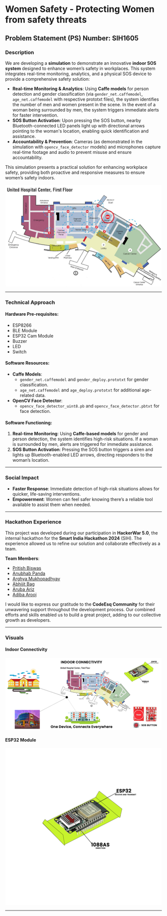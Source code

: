 # Women Safety - Protecting Women from safety threats

## Problem Statement (PS) Number: SIH1605

### Description

We are developing a **simulation** to demonstrate an innovative **indoor SOS system** designed to enhance women’s safety in workplaces. This system integrates real-time monitoring, analytics, and a physical SOS device to provide a comprehensive safety solution:

- **Real-time Monitoring & Analytics**: Using **Caffe models** for person detection and gender classification (via `gender_net.caffemodel`, `age_net.caffemodel` with respective prototxt files), the system identifies the number of men and women present in the scene. In the event of a woman being surrounded by men, the system triggers immediate alerts for faster intervention.
- **SOS Button Activation**: Upon pressing the SOS button, nearby Bluetooth-connected LED panels light up with directional arrows pointing to the woman's location, enabling quick identification and assistance.
- **Accountability & Prevention**: Cameras (as demonstrated in the simulation with `opencv_face_detector` models) and microphones capture real-time footage and audio to prevent misuse and ensure accountability.

This simulation presents a practical solution for enhancing workplace safety, providing both proactive and responsive measures to ensure women’s safety indoors.

![SOS System Representation](assets/image%20representation%20of%20sos.jpg)

---

### Technical Approach

#### Hardware Pre-requisites:

- ESP8266
- BLE Module
- ESP32 Cam Module
- Buzzer
- LED
- Switch

#### Software Resources:

- **Caffe Models**:
  - `gender_net.caffemodel` and `gender_deploy.prototxt` for gender classification.
  - `age_net.caffemodel` and `age_deploy.prototxt` for additional age-related data.
- **OpenCV Face Detector**:
  - `opencv_face_detector_uint8.pb` and `opencv_face_detector.pbtxt` for face detection.

#### Software Functioning:

1. **Real-time Monitoring**: Using **Caffe-based models** for gender and person detection, the system identifies high-risk situations. If a woman is surrounded by men, alerts are triggered for immediate assistance.
2. **SOS Button Activation**: Pressing the SOS button triggers a siren and lights up Bluetooth-enabled LED arrows, directing responders to the woman’s location.

---

### Social Impact

- **Faster Response**: Immediate detection of high-risk situations allows for quicker, life-saving interventions.
- **Empowerment**: Women can feel safer knowing there’s a reliable tool available to assist them when needed.

---

### Hackathon Experience

This project was developed during our participation in **HackerWar 5.0**, the internal hackathon for the **Smart India Hackathon 2024** (SIH). The experience allowed us to refine our solution and collaborate effectively as a team.

**Team Members**:

- [Pritish Biswas](https://github.com/pritish-biswas)
- [Anubhab Panda](https://github.com/anubhabpanda2003)
- [Arghya Mukhopadhyay](https://github.com/braoninja79)
- [Abhijit Bag](https://github.com/AbhijitCoder)
- [Aruba Ariz](https://github.com/ArubaAriz)
- [Adiba Arooj](https://github.com/adibaarooj)

I would like to express our gratitude to the **CodeEsq Community** for their unwavering support throughout the development process. Our combined efforts and skills enabled us to build a great project, adding to our collective growth as developers.

---

### Visuals

#### Indoor Connectivity

![Indoor Connectivity](assets/CFP.jpg)

#### ESP32 Module

![ESP32 Module](assets/1C-FINAL.png)

---
